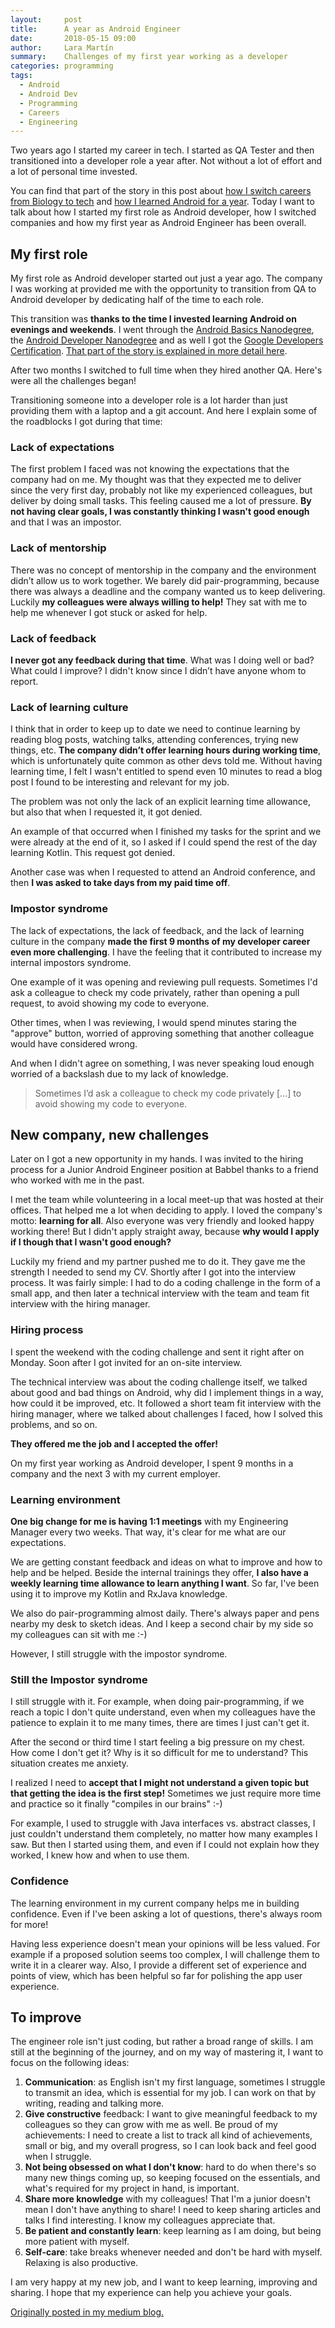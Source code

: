 ```yaml
---
layout:     post
title:      A year as Android Engineer
date:       2018-05-15 09:00
author:     Lara Martín
summary:    Challenges of my first year working as a developer
categories: programming
tags:
  - Android
  - Android Dev
  - Programming
  - Careers
  - Engineering
---
```


Two years ago I started my career in tech. I started as QA Tester and then transitioned into a developer role a year after. Not without a lot of effort and a lot of personal time invested.

You can find that part of the story in this post about [how I switch careers from Biology to tech](https://medium.com/@laramartin/how-i-took-my-first-step-in-it-6e9233c4684d) and [how I learned Android for a year](https://medium.com/udacity/a-year-of-android-ffba9f3e40b6). Today I want to talk about how I started my first role as Android developer, how I switched companies and how my first year as Android Engineer has been overall.

## My first role
My first role as Android developer started out just a year ago. The company I was working at provided me with the opportunity to transition from QA to Android developer by dedicating half of the time to each role.

This transition was **thanks to the time I invested learning Android on evenings and weekends**. I went through the [Android Basics Nanodegree](https://de.udacity.com/course/android-basics-nanodegree-by-google--nd803), the [Android Developer Nanodegree](https://de.udacity.com/course/android-developer-nanodegree-by-google--nd801) and as well I got the [Google Developers Certification](https://developers.google.com/training/certification/). [That part of the story is explained in more detail here](https://medium.com/udacity/a-year-of-android-ffba9f3e40b6).

After two months I switched to full time when they hired another QA. Here's were all the challenges began!

Transitioning someone into a developer role is a lot harder than just providing them with a laptop and a git account. And here I explain some of the roadblocks I got during that time:

### Lack of expectations
The first problem I faced was not knowing the expectations that the company had on me. My thought was that they expected me to deliver since the very first day, probably not like my experienced colleagues, but deliver by doing small tasks. This feeling caused me a lot of pressure. **By not having clear goals, I was constantly thinking I wasn't good enough** and that I was an impostor.

### Lack of mentorship
There was no concept of mentorship in the company and the environment didn’t allow us to work together. We barely did pair-programming, because there was always a deadline and the company wanted us to keep delivering. Luckily **my colleagues were always willing to help!** They sat with me to help me whenever I got stuck or asked for help.

### Lack of feedback
**I never got any feedback during that time**. What was I doing well or bad? What could I improve? I didn't know since I didn’t have anyone whom to report.

### Lack of learning culture
I think that in order to keep up to date we need to continue learning by reading blog posts, watching talks, attending conferences, trying new things, etc. **The company didn’t offer learning hours during working time**, which is unfortunately quite common as other devs told me. Without having learning time, I felt I wasn't entitled to spend even 10 minutes to read a blog post I found to be interesting and relevant for my job.

The problem was not only the lack of an explicit learning time allowance, but also that when I requested it, it got denied.

An example of that occurred when I finished my tasks for the sprint and we were already at the end of it, so I asked if I could spend the rest of the day learning Kotlin. This request got denied.

Another case was when I requested to attend an Android conference, and then **I was asked to take days from my paid time off**.

### Impostor syndrome
The lack of expectations, the lack of feedback, and the lack of learning culture in the company **made the first 9 months of my developer career even more challenging**. I have the feeling that it contributed to increase my internal impostors syndrome.

One example of it was opening and reviewing pull requests. Sometimes I'd ask a colleague to check my code privately, rather than opening a pull request, to avoid showing my code to everyone.

Other times, when I was reviewing, I would spend minutes staring the "approve" button, worried of approving something that another colleague would have considered wrong.

And when I didn't agree on something, I was never speaking loud enough worried of a backslash due to my lack of knowledge.

> Sometimes I’d ask a colleague to check my code privately […] to avoid showing my code to everyone.

## New company, new challenges
Later on I got a new opportunity in my hands. I was invited to the hiring process for a Junior Android Engineer position at Babbel thanks to a friend who worked with me in the past.

I met the team while volunteering in a local meet-up that was hosted at their offices. That helped me a lot when deciding to apply. I loved the company's motto: **learning for all**. Also everyone was very friendly and looked happy working there! But I didn't apply straight away, because **why would I apply if I though that I wasn't good enough?**

Luckily my friend and my partner pushed me to do it. They gave me the strength I needed to send my CV. Shortly after I got into the interview process. It was fairly simple: I had to do a coding challenge in the form of a small app, and then later a technical interview with the team and team fit interview with the hiring manager.

### Hiring process
I spent the weekend with the coding challenge and sent it right after on Monday. Soon after I got invited for an on-site interview.

The technical interview was about the coding challenge itself, we talked about good and bad things on Android, why did I implement things in a way, how could it be improved, etc. It followed a short team fit interview with the hiring manager, where we talked about challenges I faced, how I solved this problems, and so on.

**They offered me the job and I accepted the offer!**

On my first year working as Android developer, I spent 9 months in a company and the next 3 with my current employer.

### Learning environment
**One big change for me is having 1:1 meetings** with my Engineering Manager every two weeks. That way, it's clear for me what are our expectations.

We are getting constant feedback and ideas on what to improve and how to help and be helped. Beside the internal trainings they offer, **I also have a weekly learning time allowance to learn anything I want**. So far, I've been using it to improve my Kotlin and RxJava knowledge.

We also do pair-programming almost daily. There's always paper and pens nearby my desk to sketch ideas. And I keep a second chair by my side so my colleagues can sit with me :-)

However, I still struggle with the impostor syndrome.

### Still the Impostor syndrome
I still struggle with it. For example, when doing pair-programming, if we reach a topic I don't quite understand, even when my colleagues have the patience to explain it to me many times, there are times I just can't get it.

After the second or third time I start feeling a big pressure on my chest. How come I don't get it? Why is it so difficult for me to understand? This situation creates me anxiety.

I realized I need to **accept that I might not understand a given topic but that getting the idea is the first step!** Sometimes we just require more time and practice so it finally "compiles in our brains" :-)

For example, I used to struggle with Java interfaces vs. abstract classes, I just couldn't understand them completely, no matter how many examples I saw. But then I started using them, and even if I could not explain how they worked, I knew how and when to use them.

### Confidence
The learning environment in my current company helps me in building confidence. Even if I've been asking a lot of questions, there's always room for more!

Having less experience doesn't mean your opinions will be less valued. For example if a proposed solution seems too complex, I will challenge them to write it in a clearer way. Also, I provide a different set of experience and points of view, which has been helpful so far for polishing the app user experience.

## To improve
The engineer role isn't just coding, but rather a broad range of skills. I am still at the beginning of the journey, and on my way of mastering it, I want to focus on the following ideas:

1. **Communication**: as English isn't my first language, sometimes I struggle to transmit an idea, which is essential for my job. I can work on that by writing, reading and talking more.
2. **Give constructive** feedback: I want to give meaningful feedback to my colleagues so they can grow with me as well.
Be proud of my achievements: I need to create a list to track all kind of achievements, small or big, and my overall progress, so I can look back and feel good when I struggle.
3. **Not being obsessed on what I don't know**: hard to do when there's so many new things coming up, so keeping focused on the essentials, and what's required for my project in hand, is important.
4. **Share more knowledge** with my colleagues! That I'm a junior doesn't mean I don't have anything to share! I need to keep sharing articles and talks I find interesting. I know my colleagues appreciate that.
5. **Be patient and constantly learn**: keep learning as I am doing, but being more patient with myself.
6. **Self-care**: take breaks whenever needed and don't be hard with myself. Relaxing is also productive.

I am very happy at my new job, and I want to keep learning, improving and sharing. I hope that my experience can help you achieve your goals.

[Originally posted in my medium blog.](https://proandroiddev.com/a-year-as-android-engineer-55e2a428dfc8)
